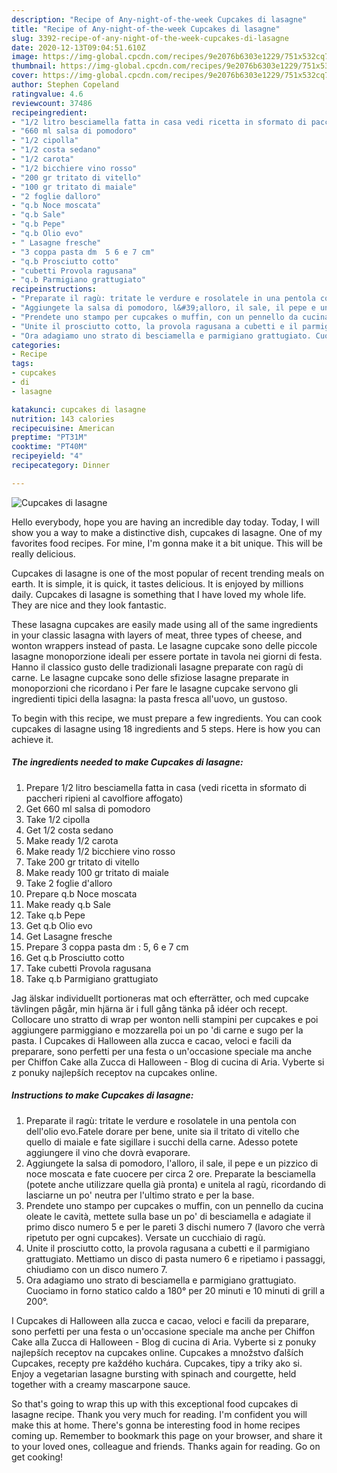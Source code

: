 ```yaml
---
description: "Recipe of Any-night-of-the-week Cupcakes di lasagne"
title: "Recipe of Any-night-of-the-week Cupcakes di lasagne"
slug: 3392-recipe-of-any-night-of-the-week-cupcakes-di-lasagne
date: 2020-12-13T09:04:51.610Z
image: https://img-global.cpcdn.com/recipes/9e2076b6303e1229/751x532cq70/cupcakes-di-lasagne-recipe-main-photo.jpg
thumbnail: https://img-global.cpcdn.com/recipes/9e2076b6303e1229/751x532cq70/cupcakes-di-lasagne-recipe-main-photo.jpg
cover: https://img-global.cpcdn.com/recipes/9e2076b6303e1229/751x532cq70/cupcakes-di-lasagne-recipe-main-photo.jpg
author: Stephen Copeland
ratingvalue: 4.6
reviewcount: 37486
recipeingredient:
- "1/2 litro besciamella fatta in casa vedi ricetta in sformato di paccheri ripieni al cavolfiore affogato"
- "660 ml salsa di pomodoro"
- "1/2 cipolla"
- "1/2 costa sedano"
- "1/2 carota"
- "1/2 bicchiere vino rosso"
- "200 gr tritato di vitello"
- "100 gr tritato di maiale"
- "2 foglie dalloro"
- "q.b Noce moscata"
- "q.b Sale"
- "q.b Pepe"
- "q.b Olio evo"
- " Lasagne fresche"
- "3 coppa pasta dm  5 6 e 7 cm"
- "q.b Prosciutto cotto"
- "cubetti Provola ragusana"
- "q.b Parmigiano grattugiato"
recipeinstructions:
- "Preparate il ragù: tritate le verdure e rosolatele in una pentola con dell&#39;olio evo.Fatele dorare per bene, unite sia il tritato di vitello che quello di maiale e fate sigillare i succhi della carne. Adesso potete aggiungere il vino che dovrà evaporare."
- "Aggiungete la salsa di pomodoro, l&#39;alloro, il sale, il pepe e un pizzico di noce moscata e fate cuocere per circa 2 ore. Preparate la besciamella (potete anche utilizzare quella già pronta) e unitela al ragù, ricordando di lasciarne un po&#39; neutra per l&#39;ultimo strato e per la base."
- "Prendete uno stampo per cupcakes o muffin, con un pennello da cucina oleate le cavità, mettete sulla base un po&#39; di besciamella e adagiate il primo disco numero 5 e per le pareti 3 dischi numero 7 (lavoro che verrà ripetuto per ogni cupcakes). Versate un cucchiaio di ragù."
- "Unite il prosciutto cotto, la provola ragusana a cubetti e il parmigiano grattugiato. Mettiamo un disco di pasta numero 6 e ripetiamo i passaggi, chiudiamo con un disco numero 7."
- "Ora adagiamo uno strato di besciamella e parmigiano grattugiato. Cuociamo in forno statico caldo a 180° per 20 minuti e 10 minuti di grill a 200°."
categories:
- Recipe
tags:
- cupcakes
- di
- lasagne

katakunci: cupcakes di lasagne 
nutrition: 143 calories
recipecuisine: American
preptime: "PT31M"
cooktime: "PT40M"
recipeyield: "4"
recipecategory: Dinner

---
```



![Cupcakes di lasagne](https://img-global.cpcdn.com/recipes/9e2076b6303e1229/751x532cq70/cupcakes-di-lasagne-recipe-main-photo.jpg)

Hello everybody, hope you are having an incredible day today. Today, I will show you a way to make a distinctive dish, cupcakes di lasagne. One of my favorites food recipes. For mine, I'm gonna make it a bit unique. This will be really delicious.

Cupcakes di lasagne is one of the most popular of recent trending meals on earth. It is simple, it is quick, it tastes delicious. It is enjoyed by millions daily. Cupcakes di lasagne is something that I have loved my whole life. They are nice and they look fantastic.

These lasagna cupcakes are easily made using all of the same ingredients in your classic lasagna with layers of meat, three types of cheese, and wonton wrappers instead of pasta. Le lasagne cupcake sono delle piccole lasagne monoporzione ideali per essere portate in tavola nei giorni di festa. Hanno il classico gusto delle tradizionali lasagne preparate con ragù di carne. Le lasagne cupcake sono delle sfiziose lasagne preparate in monoporzioni che ricordano i Per fare le lasagne cupcake servono gli ingredienti tipici della lasagna: la pasta fresca all&#39;uovo, un gustoso.


To begin with this recipe, we must prepare a few ingredients. You can cook cupcakes di lasagne using 18 ingredients and 5 steps. Here is how you can achieve it.

<!--inarticleads1-->

##### The ingredients needed to make Cupcakes di lasagne:

1. Prepare 1/2 litro besciamella fatta in casa (vedi ricetta in sformato di paccheri ripieni al cavolfiore affogato)
1. Get 660 ml salsa di pomodoro
1. Take 1/2 cipolla
1. Get 1/2 costa sedano
1. Make ready 1/2 carota
1. Make ready 1/2 bicchiere vino rosso
1. Take 200 gr tritato di vitello
1. Make ready 100 gr tritato di maiale
1. Take 2 foglie d&#39;alloro
1. Prepare q.b Noce moscata
1. Make ready q.b Sale
1. Take q.b Pepe
1. Get q.b Olio evo
1. Get  Lasagne fresche
1. Prepare 3 coppa pasta dm : 5, 6 e 7 cm
1. Get q.b Prosciutto cotto
1. Take cubetti Provola ragusana
1. Take q.b Parmigiano grattugiato


Jag älskar individuellt portioneras mat och efterrätter, och med cupcake tävlingen pågår, min hjärna är i full gång tänka på idéer och recept. Collocare uno stratto di wrap per wonton nelli stampini per cupcakes e poi aggiungere parmiggiano e mozzarella poi un po &#39;di carne e sugo per la pasta. I Cupcakes di Halloween alla zucca e cacao, veloci e facili da preparare, sono perfetti per una festa o un&#39;occasione speciale ma anche per Chiffon Cake alla Zucca di Halloween - Blog di cucina di Aria. Vyberte si z ponuky najlepších receptov na cupcakes online. 

<!--inarticleads2-->

##### Instructions to make Cupcakes di lasagne:

1. Preparate il ragù: tritate le verdure e rosolatele in una pentola con dell&#39;olio evo.Fatele dorare per bene, unite sia il tritato di vitello che quello di maiale e fate sigillare i succhi della carne. Adesso potete aggiungere il vino che dovrà evaporare.
1. Aggiungete la salsa di pomodoro, l&#39;alloro, il sale, il pepe e un pizzico di noce moscata e fate cuocere per circa 2 ore. Preparate la besciamella (potete anche utilizzare quella già pronta) e unitela al ragù, ricordando di lasciarne un po&#39; neutra per l&#39;ultimo strato e per la base.
1. Prendete uno stampo per cupcakes o muffin, con un pennello da cucina oleate le cavità, mettete sulla base un po&#39; di besciamella e adagiate il primo disco numero 5 e per le pareti 3 dischi numero 7 (lavoro che verrà ripetuto per ogni cupcakes). Versate un cucchiaio di ragù.
1. Unite il prosciutto cotto, la provola ragusana a cubetti e il parmigiano grattugiato. Mettiamo un disco di pasta numero 6 e ripetiamo i passaggi, chiudiamo con un disco numero 7.
1. Ora adagiamo uno strato di besciamella e parmigiano grattugiato. Cuociamo in forno statico caldo a 180° per 20 minuti e 10 minuti di grill a 200°.


I Cupcakes di Halloween alla zucca e cacao, veloci e facili da preparare, sono perfetti per una festa o un&#39;occasione speciale ma anche per Chiffon Cake alla Zucca di Halloween - Blog di cucina di Aria. Vyberte si z ponuky najlepších receptov na cupcakes online. Cupcakes a množstvo ďalších Cupcakes, recepty pre každého kuchára. Cupcakes, tipy a triky ako si. Enjoy a vegetarian lasagne bursting with spinach and courgette, held together with a creamy mascarpone sauce. 

So that's going to wrap this up with this exceptional food cupcakes di lasagne recipe. Thank you very much for reading. I'm confident you will make this at home. There's gonna be interesting food in home recipes coming up. Remember to bookmark this page on your browser, and share it to your loved ones, colleague and friends. Thanks again for reading. Go on get cooking!
